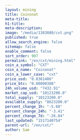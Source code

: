 ```yaml
---
layout: mining
title: Coinonat
meta-title: 
h1-title: 
meta-description: 
image: "/media/1383080/cxt.png"
published: true
allow_search_engine: false
sitemap: false
enable_comment: false
sort_order: 907
permalink: "/en/cxt/mining.html"
coin_a_symbol: "CXT"
coin_a_name: "Coinonat"
coin_a_lower_case: "cxt"
price_usd: "0.0361486"
price_btc: "0.00000308"
24h_volume_usd: "7432.91"
market_cap_usd: "10123200.0"
total_supply: "10123200.0"
available_supply: "8623200.0"
percent_change_1h: "-5.68"
percent_change_24h: "-3.41"
percent_change_7d: "-26.84"
last_updated: "1517140754"
parent-url: "/en/cxt/"
author: Sam
---
```


